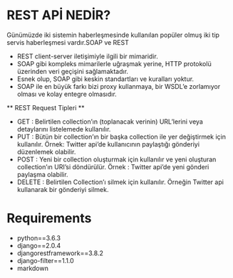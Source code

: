 
# REST APİ NEDİR? 

Günümüzde iki sistemin haberleşmesinde kullanılan popüler olmuş iki tip servis haberleşmesi vardır.SOAP ve REST

- REST client-server iletişimiyle ilgili bir mimaridir. 
- SOAP gibi kompleks mimarilerle uğraşmak yerine, HTTP protokolü üzerinden veri geçişini sağlamaktadır.
- Esnek olup, SOAP gibi keskin standartları ve kuralları yoktur.
- SOAP ile en büyük farkı bizi proxy kullanmaya, bir WSDL’e  zorlamıyor olması ve kolay entegre olmasıdır.

** REST Request Tipleri **

- GET :  Belirtilen collection’ın (toplanacak verinin) URL’lerini veya detaylarını listelemede kullanılır.
- PUT : Bütün bir collection’ın bir başka collection ile yer değiştirmek için kullanılır. 
       Örnek: Twitter api’de kullanıcının paylaştığı gönderiyi düzenlemek olabilir.
- POST : Yeni bir collection oluşturmak için kullanılır ve yeni oluşturan collection’ın URI’si döndürülür. 
        Örnek : Twitter api’de yeni gönderi paylaşma olabilir.
- DELETE : Belirtilen Collection’ı silmek için kullanılır. Örneğin Twitter api kullanarak bir gönderiyi silmek.

# Requirements

- python==3.6.3 
- django==2.0.4
- djangorestframework==3.8.2
- django-filter==1.1.0
- markdown

